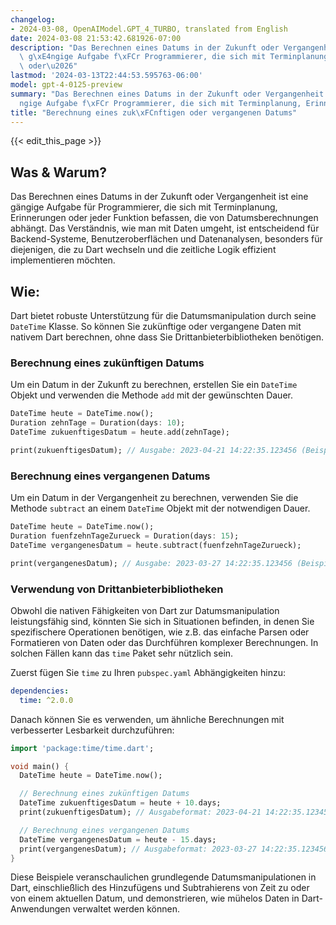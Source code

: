 ```yaml
---
changelog:
- 2024-03-08, OpenAIModel.GPT_4_TURBO, translated from English
date: 2024-03-08 21:53:42.681926-07:00
description: "Das Berechnen eines Datums in der Zukunft oder Vergangenheit ist eine\
  \ g\xE4ngige Aufgabe f\xFCr Programmierer, die sich mit Terminplanung, Erinnerungen\
  \ oder\u2026"
lastmod: '2024-03-13T22:44:53.595763-06:00'
model: gpt-4-0125-preview
summary: "Das Berechnen eines Datums in der Zukunft oder Vergangenheit ist eine g\xE4\
  ngige Aufgabe f\xFCr Programmierer, die sich mit Terminplanung, Erinnerungen oder\u2026"
title: "Berechnung eines zuk\xFCnftigen oder vergangenen Datums"
---
```


{{< edit_this_page >}}

## Was & Warum?
Das Berechnen eines Datums in der Zukunft oder Vergangenheit ist eine gängige Aufgabe für Programmierer, die sich mit Terminplanung, Erinnerungen oder jeder Funktion befassen, die von Datumsberechnungen abhängt. Das Verständnis, wie man mit Daten umgeht, ist entscheidend für Backend-Systeme, Benutzeroberflächen und Datenanalysen, besonders für diejenigen, die zu Dart wechseln und die zeitliche Logik effizient implementieren möchten.

## Wie:
Dart bietet robuste Unterstützung für die Datumsmanipulation durch seine `DateTime` Klasse. So können Sie zukünftige oder vergangene Daten mit nativem Dart berechnen, ohne dass Sie Drittanbieterbibliotheken benötigen.

### Berechnung eines zukünftigen Datums
Um ein Datum in der Zukunft zu berechnen, erstellen Sie ein `DateTime` Objekt und verwenden die Methode `add` mit der gewünschten Dauer.

```dart
DateTime heute = DateTime.now();
Duration zehnTage = Duration(days: 10);
DateTime zukuenftigesDatum = heute.add(zehnTage);

print(zukuenftigesDatum); // Ausgabe: 2023-04-21 14:22:35.123456 (Beispielausgabe, hängt vom aktuellen Datum und Zeit ab)
```

### Berechnung eines vergangenen Datums
Um ein Datum in der Vergangenheit zu berechnen, verwenden Sie die Methode `subtract` an einem `DateTime` Objekt mit der notwendigen Dauer.

```dart
DateTime heute = DateTime.now();
Duration fuenfzehnTageZurueck = Duration(days: 15);
DateTime vergangenesDatum = heute.subtract(fuenfzehnTageZurueck);

print(vergangenesDatum); // Ausgabe: 2023-03-27 14:22:35.123456 (Beispielausgabe, hängt vom aktuellen Datum und Zeit ab)
```

### Verwendung von Drittanbieterbibliotheken
Obwohl die nativen Fähigkeiten von Dart zur Datumsmanipulation leistungsfähig sind, könnten Sie sich in Situationen befinden, in denen Sie spezifischere Operationen benötigen, wie z.B. das einfache Parsen oder Formatieren von Daten oder das Durchführen komplexer Berechnungen. In solchen Fällen kann das `time` Paket sehr nützlich sein.

Zuerst fügen Sie `time` zu Ihren `pubspec.yaml` Abhängigkeiten hinzu:

```yaml
dependencies:
  time: ^2.0.0
```

Danach können Sie es verwenden, um ähnliche Berechnungen mit verbesserter Lesbarkeit durchzuführen:

```dart
import 'package:time/time.dart';

void main() {
  DateTime heute = DateTime.now();

  // Berechnung eines zukünftigen Datums
  DateTime zukuenftigesDatum = heute + 10.days;
  print(zukuenftigesDatum); // Ausgabeformat: 2023-04-21 14:22:35.123456

  // Berechnung eines vergangenen Datums
  DateTime vergangenesDatum = heute - 15.days;
  print(vergangenesDatum); // Ausgabeformat: 2023-03-27 14:22:35.123456
}
```

Diese Beispiele veranschaulichen grundlegende Datumsmanipulationen in Dart, einschließlich des Hinzufügens und Subtrahierens von Zeit zu oder von einem aktuellen Datum, und demonstrieren, wie mühelos Daten in Dart-Anwendungen verwaltet werden können.

